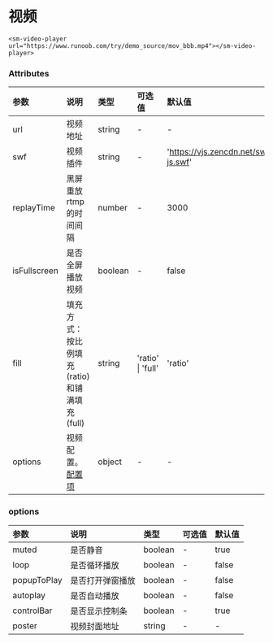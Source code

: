 # 视频

```vue
<sm-video-player url="https://www.runoob.com/try/demo_source/mov_bbb.mp4"></sm-video-player>
```

### Attributes

| 参数    | 说明                                  | 类型   | 可选值 | 默认值 |
| :------ | :------------------------------------ | :----- | :----- | :----- |
| url     | 视频地址                              | string | -      | -      |
| swf     | 视频插件                             | string | -      | 'https://vjs.zencdn.net/swf/5.4.2/video-js.swf'     |
| replayTime     | 黑屏重放rtmp的时间间隔                              | number | -      | 3000     |
| isFullscreen    | 是否全屏播放视频                            | boolean | -      | false     |
| fill    | 填充方式：按比例填充(ratio)和铺满填充(full)          | string | 'ratio' \| 'full'     | 'ratio'     |
| options | 视频配置。<a href="#options">配置项</a> | object | -      | -      |

### options

| 参数 | 说明 | 类型 | 可选值 | 默认值 |
| :--------- | :-------------------------------------- | :------ | :---------------------------------------------------------- | :----- |
| muted | 是否静音 | boolean | - | true |
| loop | 是否循环播放 | boolean | - | false |
| popupToPlay | 是否打开弹窗播放 | boolean | - | false |
| autoplay | 是否自动播放 | boolean | - | false |
| controlBar | 是否显示控制条 | boolean | - | true |
| poster | 视频封面地址 | string | - |  -  |
